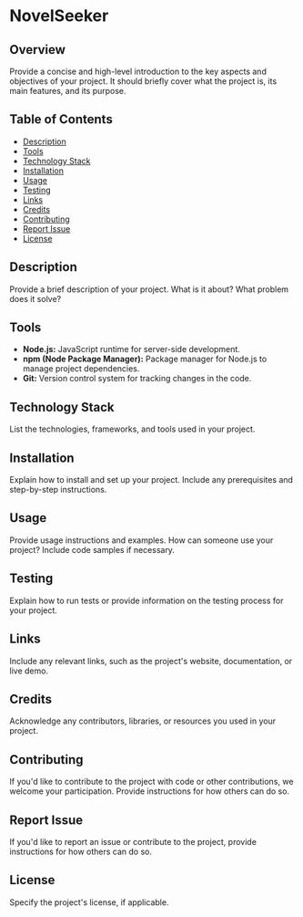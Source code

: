 # NovelSeeker

## Overview

Provide a concise and high-level introduction to the key aspects and objectives of your project. It should briefly cover what the project is, its main features, and its purpose.

## Table of Contents

- [Description](#description)
- [Tools](#tools)
- [Technology Stack](#technology-stack)
- [Installation](#installation)
- [Usage](#usage)
- [Testing](#testing)
- [Links](#links)
- [Credits](#credits)
- [Contributing](#contributing)
- [Report Issue](#report-issue)
- [License](#license)

## Description

Provide a brief description of your project. What is it about? What problem does it solve?

## Tools

- **Node.js:** JavaScript runtime for server-side development.
- **npm (Node Package Manager):** Package manager for Node.js to manage project dependencies.
- **Git:** Version control system for tracking changes in the code.

## Technology Stack

List the technologies, frameworks, and tools used in your project.

## Installation

Explain how to install and set up your project. Include any prerequisites and step-by-step instructions.

## Usage

Provide usage instructions and examples. How can someone use your project? Include code samples if necessary.

## Testing

Explain how to run tests or provide information on the testing process for your project.

## Links

Include any relevant links, such as the project's website, documentation, or live demo.

## Credits

Acknowledge any contributors, libraries, or resources you used in your project.

## Contributing

If you'd like to contribute to the project with code or other contributions, we welcome your participation. Provide instructions for how others can do so.

## Report Issue

If you'd like to report an issue or contribute to the project, provide instructions for how others can do so.

## License

Specify the project's license, if applicable.
